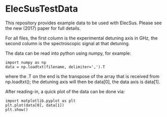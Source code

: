 # ElecSusTestData

This repository provides example data to be used with ElecSus.
Please see the new (2017) paper for full details.

For all files, the first column is the experimental detuning axis in GHz, the second column is the spectroscopic signal at that detuning.

The data can be read into python using numpy, for example:

~~~~
import numpy as np
data = np.loadtxt(filename, delimiter=',').T
~~~~

where the .T on the end is the transpose of the array that is received from np.loadtxt(); the detuning axis will then be data[0], the data axis is data[1].

After reading-in, a quick plot of the data can be done via:

~~~~
import matplotlib.pyplot as plt
plt.plot(data[0], data[1])
plt.show()
~~~~